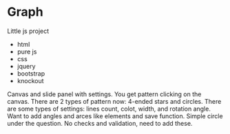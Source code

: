# Graph
Little js project
+ html
+ pure js
+ css
+ jquery 
+ bootstrap
+ knockout

Canvas and slide panel with settings. You get pattern clicking on the canvas. There are 2 types of pattern now: 4-ended stars and circles. 
There are some types of settings: lines count, colot, width, and rotation angle.
Want to add angles and arces like elements and save function. Simple circle under the question. 
No checks and validation, need to add these.

